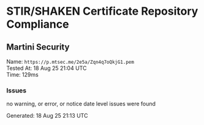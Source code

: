 # STIR/SHAKEN Certificate Repository Compliance

## Martini Security

Name: `https://p.mtsec.me/2e5a/Zqn4q7oQkjG1.pem`\
Tested At: 18 Aug 25 21:04 UTC\
Time: 129ms

### Issues

no warning, or error, or notice date level issues were found

Generated: 18 Aug 25 21:13 UTC